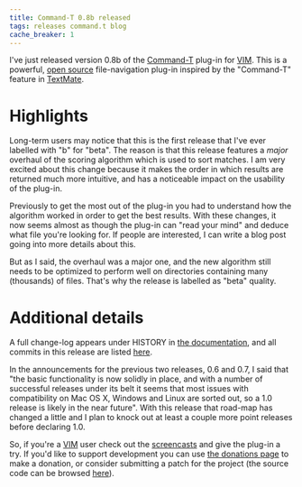 ```yaml
---
title: Command-T 0.8b released
tags: releases command.t blog
cache_breaker: 1
---
```


I've just released version 0.8b of the [Command-T](/wiki/Command-T) plug-in for [VIM](/wiki/VIM). This is a powerful, [open source](/wiki/open_source) file-navigation plug-in inspired by the "Command-T" feature in [TextMate](/wiki/TextMate).

# Highlights

Long-term users may notice that this is the first release that I've ever labelled with "b" for "beta". The reason is that this release features a _major_ overhaul of the scoring algorithm which is used to sort matches. I am very excited about this change because it makes the order in which results are returned much more intuitive, and has a noticeable impact on the usability of the plug-in.

Previously to get the most out of the plug-in you had to understand how the algorithm worked in order to get the best results. With these changes, it now seems almost as though the plug-in can "read your mind" and deduce what file you're looking for. If people are interested, I can write a blog post going into more details about this.

But as I said, the overhaul was a major one, and the new algorithm still needs to be optimized to perform well on directories containing many (thousands) of files. That's why the release is labelled as "beta" quality.

# Additional details

A full change-log appears under HISTORY in [the documentation](http://git.wincent.com/command-t.git/blob/HEAD:/doc/command-t.txt), and all commits in this release are listed [here](http://git.wincent.com/command-t.git/shortlog/refs/tags/0.8b).

In the announcements for the previous two releases, 0.6 and 0.7, I said that "the basic functionality is now solidly in place, and with a number of successful releases under its belt it seems that most issues with compatibility on Mac OS X, Windows and Linux are sorted out, so a 1.0 release is likely in the near future". With this release that road-map has changed a little and I plan to knock out at least a couple more point releases before declaring 1.0.

So, if you're a [VIM](/wiki/VIM) user check out the [screencasts](/products/command-t) and give the plug-in a try. If you'd like to support development you can use [the donations page](/products/command-t/donations) to make a donation, or consider submitting a patch for the project (the source code can be browsed [here](http://git.wincent.com/command-t.git)).
